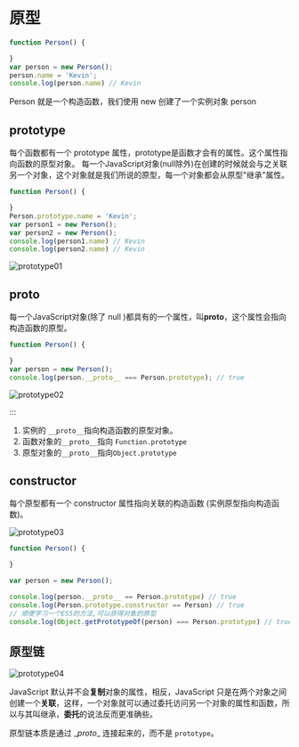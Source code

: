 # 原型

```js
function Person() {

}
var person = new Person();
person.name = 'Kevin';
console.log(person.name) // Kevin
```

Person 就是一个构造函数，我们使用 new 创建了一个实例对象 person

## prototype

每个函数都有一个 prototype 属性，prototype是函数才会有的属性。这个属性指向函数的原型对象。
每一个JavaScript对象(null除外)在创建的时候就会与之关联另一个对象，这个对象就是我们所说的原型，每一个对象都会从原型"继承"属性。

```js
function Person() {

}
Person.prototype.name = 'Kevin';
var person1 = new Person();
var person2 = new Person();
console.log(person1.name) // Kevin
console.log(person2.name) // Kevin
```

<img :src="$withBase('/prototype01.png')" alt="prototype01">

## **proto**

每一个JavaScript对象(除了 null )都具有的一个属性，叫**proto**，这个属性会指向构造函数的原型。

```js
function Person() {

}
var person = new Person();
console.log(person.__proto__ === Person.prototype); // true
```

<img :src="$withBase('/prototype02.png')" alt="prototype02">

::: 

1. 实例的 `__proto__`指向构造函数的原型对象。
2. 函数对象的`__proto__`指向 `Function.prototype`
3. 原型对象的`__proto__`指向`Object.prototype`

## constructor

每个原型都有一个 constructor 属性指向关联的构造函数 (实例原型指向构造函数)。

<img :src="$withBase('/prototype03.png')" alt="prototype03">

```js
function Person() {

}

var person = new Person();

console.log(person.__proto__ == Person.prototype) // true
console.log(Person.prototype.constructor == Person) // true
// 顺便学习一个ES5的方法,可以获得对象的原型
console.log(Object.getPrototypeOf(person) === Person.prototype) // true
```

## 原型链

<img :src="$withBase('/prototype04.png')" alt="prototype04">

JavaScript 默认并不会**复制**对象的属性，相反，JavaScript 只是在两个对象之间创建一个**关联**，这样，一个对象就可以通过委托访问另一个对象的属性和函数，所以与其叫继承，**委托**的说法反而更准确些。

原型链本质是通过 \__proto__ 连接起来的，而不是 `prototype`。



